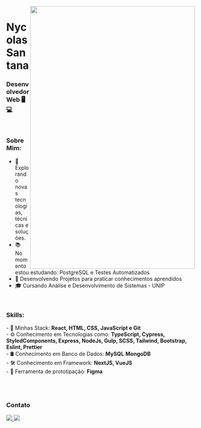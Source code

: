 <img align="right" width="440" height="700" right="0px" src="https://i.imgur.com/jJJRSB0.png">


# Nycolas Santana
### Desenvolvedor Web 🖥💻

<br>

### Sobre Mim:

<p align="left" margin-left="10px"> 

- 🌱 Explorando novas tecnologias, técnicas e soluções.
- 📚 No momento estou estudando: PostgreSQL e Testes Automatizados
- 📘 Desenvolvendo Projetos para praticar conhecimentos aprendidos
- 🎓 Cursando Análise e Desenvolvimento de Sistemas - UNIP

<br>

### Skills:

<p align="left" margin-left="10px">
- 🧩 Minhas Stack: <strong>React, HTML, CSS, JavaScript e Git</strong> <br>
- ⚙ Conhecimento em Tecnologias como: <strong>TypeScript, Cypress, StyledComponents, Express, NodeJs, Gulp, SCSS, Tailwind, Bootstrap, Eslint, Prettier</strong> <br>
- 🛢 Conhecimento em Banco de Dados: <strong>MySQL</strong> <strong>MongoDB</strong> <br>
- 🛠 Conhecimento em Framework: <strong>NextJS, VueJS</strong> <br>
- 🧩 Ferramenta de prototipação: <strong>Figma</strong>
</p>


<br/>
<br/>

### Contato

<p align="left" margin-left="10px">
  <a href="nycolassantana00@gmail.com">
    <img src="https://img.shields.io/badge/nycolassantana00@gmail.com-6633cc?style=flat-square&amp;logo=Gmail&amp;logoColor=white&amp;link=mailto:nycolassantana00-@gmail.com" style="max-width:100%;">
  </a>
  <a href="https://www.linkedin.com/in/nycolas-santana-685b60206/" rel="nofollow">
    <img src="https://img.shields.io/badge/-Nycolas%20Santana-6633cc?style=flat-square&amp;logo=Linkedin&amp;logoColor=white&amp;link=https://www.linkedin.com/in/rafaeldcmartins" style="max-width:100%;">
  </a>
</p>
